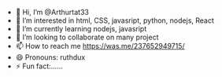 - 👋 Hi, I’m @Arthurtat33
- 👀 I’m interested in html, CSS, javasript, python, nodejs, React 
- 🌱 I’m currently learning nodejs, javasript 
- 💞️ I’m looking to collaborate on many project
- 📫 How to reach me https://was.me/237652949715/
- 😄 Pronouns: ruthdux
- ⚡ Fun fact:......

<!---
Arthurtat33/Arthurtat33 is a ✨ special ✨ repository because its `README.md` (this file) appears on your GitHub profile.
You can click the Preview link to take a look at your changes.
--->
